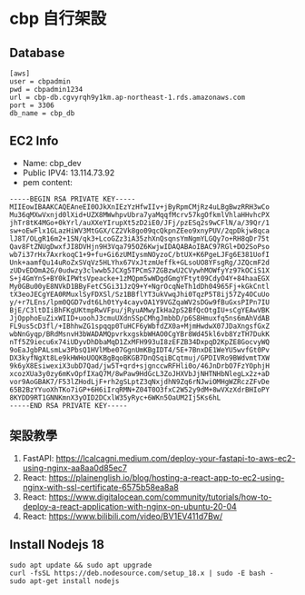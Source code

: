 # cbp 自行架設


## Database
```shell
[aws]
user = cbpadmin
pwd = cbpadmin1234
url = cbp-db.cgvyrqh9y1km.ap-northeast-1.rds.amazonaws.com
port = 3306
db_name = cbp_db
```

## EC2 Info
* Name: cbp_dev
* Public IPV4: 13.114.73.92
* pem content:
```shell
-----BEGIN RSA PRIVATE KEY-----
MIIEowIBAAKCAQEAneEI0OJkXnIEzYzHfwIIv+jByRpmCMjRz4uLBgBwzRRH3wCo
Mu36qMXwVxnjd0lXid+UZX8MWwhpvUbra7yaMqqfMcrv57kgOfkmlVhlaHHvhcPX
jhTr8tK4MGo+0kYrl/auXXeYIrupXt5zD2iE0/JFj/pzESq2s9wCFlN/a/39Qr/1
sw+oEwFlx1GLazHiWV3MtGGX/CZ2Vk8go09qcQkpnZEeo9xnyPUV/2qpDkjw8qca
lJ8T/OLgR16m2+1SN/qk3+LcoGZz3iA35zhXnQsqnsYmNgmYLGQy7o+RH8qDr75t
Qav8FtZNUgDwxfJI8DVHjn9H3Vqa795OZ6KwjwIDAQABAoIBAC97RGl+DO2SoPso
wb7i37rHx7AxrkoqC1+9+fu+Gi6zUMIysmNOyzoC/btUX+K6PgeLJFg6E381UofI
Unk+aamfQu14uRoZxSVqVz5HLYhx67VxJtzmUeffk+GLsoUO8YFsgRg/JZQcmF2d
zUDvEDOmA2G/0udwzy3clwwb5JCXg5TPCmS7ZGBzwU2CVywhMOWfyYz97kOCiS1X
S+j4GmYnS+BY0kIPWtsVpeacke+1zMQpm5wWDgdGmgYFtyt09CdyO4Y+84haaEGX
My0GBu00yE8NVkD1BByFetC5Gi31JzQ9+Y+NgrOcqNeTh1dDh04965Fj+kGkCntl
tX3eoJECgYEA0RMuxlSyFDXSl/Sz1BBflYT3ukVwqJhi0TqzP5T8ij57Zy4OCuUo
y/+r7LEns/lpm0QGD7vdt6Lh0tYy4cayvOA1Y9VGZqaWV2sDGw9fBuGxsPIPn7IU
BjE/C3ltDIiBhFKgUKtmpRwVFpu/jRyuAMwyIkHa2pS2BfQcOtgIU+sCgYEAwVBK
JjOpphoEuZixWIID+uoohJ3cmuUXdnSSpCMhgJmbbD/p6S8Hmuxfq5ns6mAhVdAB
FL9us5cD3fl/+IBhhwZG1spqqp0TuHCF6yWbfdZX0a+MjmHwdwX07JDaXngsfGxZ
wbNnGyqp/BRdMsnvH3bWADAMQpvrkxgskbWHAO0CgYBr8Wd45kl6vb8YzTH7DukK
nTf5Z9iecu6x74iUDyvDhDbaMqD1ZxMFH993uI8zEFZB34DxpqD2KpZE8GocvyWQ
9oEaJgbPALsmLw3PbsQ1HVlMbe07GgnUmKBgIDT4/5E+7BnxDE1WeYU5wvfGt0Pv
DX3kyfNgXt8Le9kHWHoUOQKBgBqoBKGB7DnQSqiBCqtmuj/GPDIVRo9BWdvmtTXW
9k6yX8EsiwexiX3ubD7Qad/jw5T+qrd+sjgnccwRFHli0o/46JnDrbO7FzYOphjH
xcozXUa3y0zy6mKvOpfIXaQ7M/8wPaw9HdGcL3ZoJHXVbJjNHTNHbNlegLx2z+aD
vor9AoGBAK7/F53lZHodLjF+rh2gSLptZ3qNxjdhN9Zq6rNJwiOMHgWZRczZFvDe
65B2BzYYuoXhTKo7iGP+6H6iIrqRMN+Z04T0O3fxC2W52y9dM+8wVXzXdrBHIoPY
8KYDD9RT1GNNKmnX3yOID2DCxlW35yRyc+6WKn5OaUM2Ij5Ks6hL
-----END RSA PRIVATE KEY-----
```

## 架設教學
1. FastAPI: https://lcalcagni.medium.com/deploy-your-fastapi-to-aws-ec2-using-nginx-aa8aa0d85ec7
2. React: https://plainenglish.io/blog/hosting-a-react-app-to-ec2-using-nginx-with-ssl-certificate-6575b58ea8a8
3. React: https://www.digitalocean.com/community/tutorials/how-to-deploy-a-react-application-with-nginx-on-ubuntu-20-04
4. React: https://www.bilibili.com/video/BV1EV411d7Bw/


## Install Nodejs 18
```shell
sudo apt update && sudo apt upgrade
curl -fsSL https://deb.nodesource.com/setup_18.x | sudo -E bash -
sudo apt-get install nodejs
```